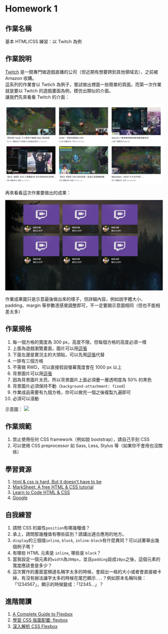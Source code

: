 # Homework 1

## 作業名稱
基本 HTML/CSS 練習：以 Twitch 為例

## 作業說明
[Twitch](https://www.twitch.tv/) 是一間專門做遊戲直播的公司（但近期有想要跨到其他領域去），之前被 Amazon 收購。  
這系列的作業會以 Twtich 為例子，嘗試做出裡面一些簡單的頁面。而第一次作業就是要以 Twitch 的遊戲畫面為例，模仿出類似的介面。  
讓我們先來看看 Twitch 的介面：

![](images/hw1_twitch.png)

再來看看這次作業要做出的成果：

![](images/hw1_demo.png)

作業成果圖只是示意最後做出來的樣子，但詳細內容，例如說字體大小、padding、margin 等參數憑感覺調整即可，不一定要跟示意圖相同（但也不能相差太多）

## 作業規格

1. 每一個方格的寬度為 300 px，高度不限，但每個方格的高度必須一樣
2. 上面為遊戲瀏覽畫面，圖片可以用[這張](https://static-cdn.jtvnw.net/previews-ttv/live_user_wayne75525-320x180.jpg)
3. 下面左邊是實況主的大頭貼，可以先用[這張](https://static-cdn.jtvnw.net/jtv_user_pictures/fate_twisted_na-profile_image-f51be41c0c37cf65-300x300.jpeg)代替
4. 一排有三個方格
5. 不需做 RWD，可以直接假設螢幕寬度會在 1000 px 以上
6. 背景圖片可以用[這張](http://cdn.leagueoflegends.com/lolkit/1.1.6/resources/images/bg-default.jpg)
7. 因為背景圖片太亮，所以背景圖片上面必須疊一層透明度為 50% 的黑色
8. 背景圖片必須保持不動（`background-attachment: fixed`）
9. 作業成品需要有九個方格，你可以做完一個之後複製九遍即可
10. 必須可以滾動

示意圖：
![](http://g.recordit.co/X3n7JqEsEJ.gif)

## 作業規範

1. 禁止使用任何 CSS framework（例如說 bootstrap），請自己手刻 CSS
2. 可以使用 CSS preprocessor 如 Sass, Less, Stylus 等（如果你不會用也沒關係）

## 學習資源

1. [html & css is hard, But it doesn’t have to be](https://internetingishard.com/html-and-css/)
2. [MarkSheet: A free HTML & CSS tutorial](http://marksheet.io/)
3. [Learn to Code HTML & CSS](http://learn.shayhowe.com/html-css/)
4. [Google](https://google.com)

## 自我練習

1. 請問 CSS 的屬性`position`有哪幾種值？
2. 承上，請問那幾種值有哪些區別？請講出適合應用的地方。
3. `display`的三個值`inline`, `block`, `inline-block`有什麼異同？可以試著舉出幾個例子嗎？
4. 有哪些 HTML 元素是 `inline`, 哪些是 `block`？
5. 當我設定一個元素的`width`為`300px`，並且`padding`設成`10px`之後，這個元素的寬度應該會是多少？
6. 這次實作的畫面當頻道名稱字太多的時候，會超出一格的大小或者會直接被卡掉，有沒有辦法讓字太多的時候在尾巴顯示`...`？例如原本名稱叫做：「1234567」，顯示的時候變成：「12345...」？

## 進階閱讀

1. [A Complete Guide to Flexbox](https://css-tricks.com/snippets/css/a-guide-to-flexbox/)
2. [學習 CSS 版面配置: flexbox](http://zh-tw.learnlayout.com/flexbox.html)
3. [深入解析 CSS Flexbox](http://www.oxxostudio.tw/articles/201501/css-flexbox.html)

